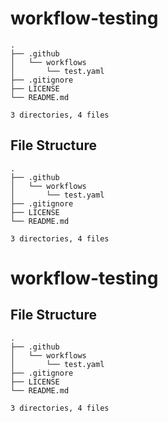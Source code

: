 # workflow-testing
 
```
.
├── .github
│   └── workflows
│       └── test.yaml
├── .gitignore
├── LICENSE
└── README.md

3 directories, 4 files
```
## File Structure
```
.
├── .github
│   └── workflows
│       └── test.yaml
├── .gitignore
├── LICENSE
└── README.md

3 directories, 4 files
```
# workflow-testing
 
## File Structure
```
.
├── .github
│   └── workflows
│       └── test.yaml
├── .gitignore
├── LICENSE
└── README.md

3 directories, 4 files
```
